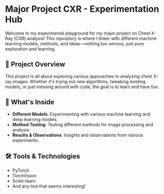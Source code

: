 # Major Project CXR - Experimentation Hub

Welcome to my experimental playground for my major project on Chest X-Ray (CXR) analysis! This repository is where I tinker with different machine learning models, methods, and ideas—nothing too serious, just pure exploration and learning.

## 🚀 Project Overview
This project is all about exploring various approaches to analyzing chest X-ray images. Whether it's trying out new algorithms, tweaking existing models, or just messing around with code, the goal is to learn and have fun.

## 🤖 What's Inside
- **Different Models**: Experimenting with various machine learning and deep learning models.
- **Method Testing**: Testing different methods for image processing and analysis.
- **Results & Observations**: Insights and observations from various experiments.

## 🛠️ Tools & Technologies
- PyTorch
- TorchVision
- Scikit-learn
- And any tool that seems interesting!

